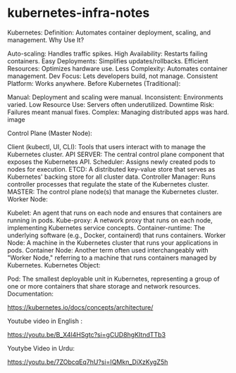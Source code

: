 # kubernetes-infra-notes
Kubernetes:
Definition: Automates container deployment, scaling, and management.
Why Use It?

Auto-scaling: Handles traffic spikes.
High Availability: Restarts failing containers.
Easy Deployments: Simplifies updates/rollbacks.
Efficient Resources: Optimizes hardware use.
Less Complexity: Automates container management.
Dev Focus: Lets developers build, not manage.
Consistent Platform: Works anywhere.
Before Kubernetes (Traditional):

Manual: Deployment and scaling were manual.
Inconsistent: Environments varied.
Low Resource Use: Servers often underutilized.
Downtime Risk: Failures meant manual fixes.
Complex: Managing distributed apps was hard.
image

Control Plane (Master Node):

Client (kubectl, UI, CLI): Tools that users interact with to manage the Kubernetes cluster.
API SERVER: The central control plane component that exposes the Kubernetes API.
Scheduler: Assigns newly created pods to nodes for execution.
ETCD: A distributed key-value store that serves as Kubernetes' backing store for all cluster data.
Controller Manager: Runs controller processes that regulate the state of the Kubernetes cluster.
MASTER: The control plane node(s) that manage the Kubernetes cluster.
Worker Node:

Kubelet: An agent that runs on each node and ensures that containers are running in pods.
Kube-proxy: A network proxy that runs on each node, implementing Kubernetes service concepts.
Container-runtime: The underlying software (e.g., Docker, containerd) that runs containers.
Worker Node: A machine in the Kubernetes cluster that runs your applications in pods.
Container Node: Another term often used interchangeably with "Worker Node," referring to a machine that runs containers managed by Kubernetes.
Kubernetes Object:

Pod: The smallest deployable unit in Kubernetes, representing a group of one or more containers that share storage and network resources.
Documentation:

https://kubernetes.io/docs/concepts/architecture/

Youtube video in English :

https://youtu.be/B_X4l4HSgtc?si=gCUD8hgKItndTTb3

Youtybe Video in Urdu:

https://youtu.be/7ZObcqEq7hU?si=IQMkn_DiXzKygZ5h

